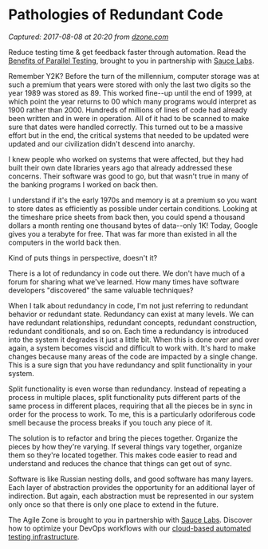 # Pathologies of Redundant Code

_Captured: 2017-08-08 at 20:20 from [dzone.com](https://dzone.com/articles/pathologies-of-redundant-code?edition=310395&utm_source=Daily%20Digest&utm_medium=email&utm_campaign=dd%202017-07-23)_

Reduce testing time & get feedback faster through automation. Read the [Benefits of Parallel Testing](https://dzone.com/go?i=124039&u=http%3A%2F%2Finfo.saucelabs.com%2Fpaper-benefits-of-parallel-testing.html%3Futm_campaign%3Dparalleltestingwp%26utm_medium%3Dtextlink%26utm_source%3Ddzone-agile), brought to you in partnership with [Sauce Labs](https://dzone.com/go?i=124039&u=http%3A%2F%2Finfo.saucelabs.com%2Fpaper-benefits-of-parallel-testing.html%3Futm_campaign%3Dparalleltestingwp%26utm_medium%3Dtextlink%26utm_source%3Ddzone-agile).

Remember Y2K? Before the turn of the millennium, computer storage was at such a premium that years were stored with only the last two digits so the year 1989 was stored as 89. This worked fine--up until the end of 1999, at which point the year returns to 00 which many programs would interpret as 1900 rather than 2000. Hundreds of millions of lines of code had already been written and in were in operation. All of it had to be scanned to make sure that dates were handled correctly. This turned out to be a massive effort but in the end, the critical systems that needed to be updated were updated and our civilization didn't descend into anarchy.

I knew people who worked on systems that were affected, but they had built their own date libraries years ago that already addressed these concerns. Their software was good to go, but that wasn't true in many of the banking programs I worked on back then.

I understand if it's the early 1970s and memory is at a premium so you want to store dates as efficiently as possible under certain conditions. Looking at the timeshare price sheets from back then, you could spend a thousand dollars a month renting one thousand bytes of data--only 1K! Today, Google gives you a terabyte for free. That was far more than existed in all the computers in the world back then.

Kind of puts things in perspective, doesn't it?

There is a lot of redundancy in code out there. We don't have much of a forum for sharing what we've learned. How many times have software developers "discovered" the same valuable techniques?

When I talk about redundancy in code, I'm not just referring to redundant behavior or redundant state. Redundancy can exist at many levels. We can have redundant relationships, redundant concepts, redundant construction, redundant conditionals, and so on. Each time a redundancy is introduced into the system it degrades it just a little bit. When this is done over and over again, a system becomes viscid and difficult to work with. It's hard to make changes because many areas of the code are impacted by a single change. This is a sure sign that you have redundancy and split functionality in your system.

Split functionality is even worse than redundancy. Instead of repeating a process in multiple places, split functionality puts different parts of the same process in different places, requiring that all the pieces be in sync in order for the process to work. To me, this is a particularly odoriferous code smell because the process breaks if you touch any piece of it.

The solution is to refactor and bring the pieces together. Organize the pieces by how they're varying. If several things vary together, organize them so they're located together. This makes code easier to read and understand and reduces the chance that things can get out of sync.

Software is like Russian nesting dolls, and good software has many layers. Each layer of abstraction provides the opportunity for an additional layer of indirection. But again, each abstraction must be represented in our system only once so that there is only one place to extend in the future.

The Agile Zone is brought to you in partnership with [Sauce Labs](https://dzone.com/go?i=121022&u=http%3A%2F%2Finfo.saucelabs.com%2FHow-to-Get-the-Most-out-of-CICD-Workflow.html%3Futm_campaign%3Ddevops%2Bwp%26utm_medium%3Dtextlink%26utm_source%3Ddzone-agile). Discover how to optimize your DevOps workflows with our [cloud-based automated testing infrastructure](https://dzone.com/go?i=121022&u=http%3A%2F%2Finfo.saucelabs.com%2FHow-to-Get-the-Most-out-of-CICD-Workflow.html%3Futm_campaign%3Ddevops%2Bwp%26utm_medium%3Dtextlink%26utm_source%3Ddzone-agile).
